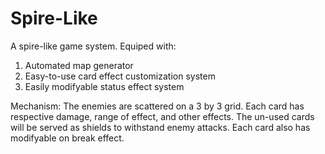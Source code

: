 # Spire-Like


A spire-like game system. Equiped with: 
1. Automated map generator 
2. Easy-to-use card effect customization system 
3. Easily modifyable status effect system

Mechanism: 
The enemies are scattered on a 3 by 3 grid.
Each card has respective damage, range of effect, and other effects.
The un-used cards will be served as shields to withstand enemy attacks.
Each card also has modifyable on break effect.
